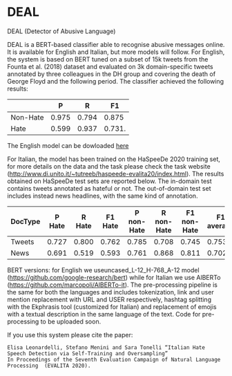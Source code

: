 # DEAL
DEAL (Detector of Abusive Language)

DEAL is a BERT-based classifier able to recognise abusive messages online. It is available for English and Italian, but more models will follow.
For English, the system is based on BERT tuned on a subset of 15k tweets from the Founta et al. (2018) dataset and evaluated on 3k domain-specific tweets annotated by three colleagues in the DH group and covering the death of George Floyd and the following period.
The classifier achieved the following results:

                     
|                |      P        |    R       |      F1     |
|----------------|---------------|------------|-------------|
|Non-Hate        |      0.975    |    0.794   |      0.875  |
|Hate            |      0.599    |    0.937   |      0.731. |


The English model can be dowloaded [here](https://drive.google.com/file/d/1CnEch1RVpydmPT-3GMttRh_0tNNNexku/view?usp=sharing)
  

For Italian, the model has been trained on the HaSpeeDe 2020 training set, for more details on the data and the task please check the task website (http://www.di.unito.it/~tutreeb/haspeede-evalita20/index.html).
The results obtained on HaSpeeDe test sets are reported below. The in-domain test contains tweets annotated as hateful or not. The out-of-domain test set includes instead news headlines, with the same kind of annotation.



|DocType   |    P Hate      |  R Hate      |  F1 Hate      |    P non-Hate     |  R non-Hate     |  F1 non-Hate      |     F1 average   |
|----------|-----------|---------|----------|----------|--------|----------|-----------|
|Tweets    |    0.727  |  0.800  |  0.762   |    0.785 |  0.708 |  0.745   |     0.753 |
|News      |    0.691  |  0.519  |  0.593   |    0.761 |  0.868 |  0.811   |     0.702 | 


BERT versions: for English we useuncased_L-12_H-768_A-12 model (https://github.com/google-research/bert) while for Italian we use AlBERTo (https://github.com/marcopoli/AlBERTo-it).
The pre-processing pipeline is the same for both the languages and includes tokenization, link and user mention replacement with URL and USER respectively, hashtag splitting with the Ekphrasis tool  (customized for Italian) and replacement of emojis with a textual description in the same language of the text. Code for pre-processing to be uploaded soon.

If you use this system please cite the paper:

```
Elisa Leonardelli, Stefano Menini and Sara Tonelli “Italian Hate Speech Detection via Self-Training and Oversampling”  
In Proceedings of the Seventh Evaluation Campaign of Natural Language Processing  (EVALITA 2020). 
```
